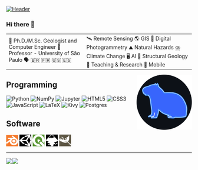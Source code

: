 [![Header](https://raw.githubusercontent.com/cdviana/cdviana/master/landscape_banner.gif)](https://www.researchgate.net/profile/Camila-Viana-3)<!-- Inspired by github.com/adamalston/adamalston -->

### Hi there 👋

<table>
<tbody>
<tr>
<td>📜 Ph.D./M.Sc. Geologist and Computer Engineer
💼 Professor - University of São Paulo
🗣️ 🇧🇷 🇫🇷 🇺🇸 🇪🇸</td>
<td>🛰️ Remote Sensing 🌎 GIS 📸 Digital Photogrammetry
⛰️ Natural Hazards ⛈️ Climate Change 🖥️ AI
🧭 Structural Geology 🔎 Teaching & Research 📱 Mobile</td>
</tr>
</tbody>
</table>




    
<img align="right" alt="Capivara" height="150" width="150" src="https://raw.githubusercontent.com/cdviana/cdviana/master/capivara.png"/>


## Programming
<img alt="Python" src="https://img.shields.io/badge/python%20-%2314354C.svg?&style=for-the-badge&logo=python&logoColor=white"/> <img alt="NumPy" src="https://img.shields.io/badge/numpy%20-%23013243.svg?&style=for-the-badge&logo=numpy&logoColor=white" /> <img alt="Jupyter" src="https://img.shields.io/badge/Jupyter%20-%23F37626.svg?&style=for-the-badge&logo=Jupyter&logoColor=white" /> <img alt="HTML5" src="https://img.shields.io/badge/html5%20-%23E34F26.svg?&style=for-the-badge&logo=html5&logoColor=white"/> <img alt="CSS3" src="https://img.shields.io/badge/css3%20-%231572B6.svg?&style=for-the-badge&logo=css3&logoColor=white"/> <img alt="JavaScript" src="https://img.shields.io/badge/javascript%20-%23323330.svg?&style=for-the-badge&logo=javascript&logoColor=%23F7DF1E"/> <img alt="LaTeX" src="https://img.shields.io/badge/latex%20-%23008080.svg?&style=for-the-badge&logo=latex&logoColor=white"/> <img alt="Kivy" src="https://img.shields.io/badge/kivy%20-%23bebebe.svg?&style=for-the-badge&logo=kivy&logoColor=fff" alt="Badge Name"/> <img alt="Postgres" src ="https://img.shields.io/badge/postgres-%23316192.svg?&style=for-the-badge&logo=postgresql&logoColor=white"/>

## Software
<img alt="Blender" height="32" width="32" src="https://raw.githubusercontent.com/cdviana/cdviana/master/blender.svg"/> <img alt="Unity" height="32" width="32" src="https://raw.githubusercontent.com/cdviana/cdviana/master/unity.svg"/> <img alt="qgis" height="32" width="32" src="https://raw.githubusercontent.com/cdviana/cdviana/master/qgis.svg"/> <img alt="inkscape" height="32" width="32" src="https://raw.githubusercontent.com/cdviana/cdviana/master/inkscape.svg"/> <img alt="GIMP" height="32" width="32" src="https://raw.githubusercontent.com/cdviana/cdviana/master/gimp.svg"/>

-----

<img height="137px" src="https://github-readme-stats.vercel.app/api?username=cdviana&hide_title=true&hide_border=true&show_icons=true&include_all_commits=true&count_private=true&line_height=21&text_color=000&icon_color=000&bg_color=0,b3cde0,6497b1,005b96&theme=graywhite" /><!-- wi*quL3fcV --><img height="137px" src="https://github-readme-stats.vercel.app/api/top-langs/?username=cdviana&hide=html&hide_title=true&hide_border=true&layout=compact&langs_count=7&exclude_repo=comp426,Redventures-Movie-Quotes&text_color=fff&icon_color=fff&bg_color=0,005b96,03396c,011f4b&theme=graywhite" /></a>



<!--
**cdviana/cdviana** is a ✨ _special_ ✨ repository because its `README.md` (this file) appears on your GitHub profile.

Here are some ideas to get you started:

- 🔭 I’m currently working on ...
- 🌱 I’m currently learning ...
- 👯 I’m looking to collaborate on ...
- 🤔 I’m looking for help with ...
- 💬 Ask me about ...
- 📫 How to reach me: ...
- 😄 Pronouns: ...
- ⚡ Fun fact: ...
-->
